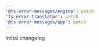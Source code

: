 ```yaml
---
'@ts-error-messages/engine': patch
'ts-error-translator': patch
'@ts-error-messages/app': patch
---
```


Initial changelog
